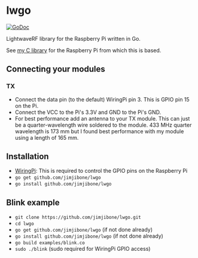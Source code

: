 # lwgo

[![GoDoc](https://godoc.org/github.com/jimjibone/lwgo?status.svg)](https://godoc.org/github.com/jimjibone/lwgo)

LightwaveRF library for the Raspberry Pi written in Go.

See [my C library](https://github.com/jimjibone/LightwaveRF) for the Raspberry Pi from which this is based.


## Connecting your modules

### TX

- Connect the data pin (to the default) WiringPi pin 3. This is GPIO pin 15 on the Pi.
- Connect the VCC to the Pi's 3.3V and GND to the Pi's GND.
- For best performance add an antenna to your TX module. This can just be a quarter-wavelength wire soldered to the module. 433 MHz quarter wavelength is 173 mm but I found best performance with my module using a length of 165 mm.


## Installation

- [WiringPi](http://wiringpi.com/download-and-install/): This is required to control the GPIO pins on the Raspberry Pi
- `go get github.com/jimjibone/lwgo`
- `go install github.com/jimjibone/lwgo`


## Blink example

- `git clone https://github.com/jimjibone/lwgo.git`
- `cd lwgo`
- `go get github.com/jimjibone/lwgo` (if not done already)
- `go install github.com/jimjibone/lwgo` (if not done already)
- `go build examples/blink.co`
- `sudo ./blink` (sudo required for WiringPi GPIO access)
